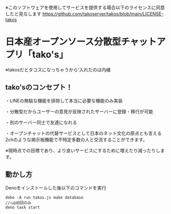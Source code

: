 ※このソフトウェアを使用してサービスを提供する場合以下のライセンスに同意したと見なします
https://github.com/takoserver/takos/blob/main/LICENSE-takos
# 日本産オープンソース分散型チャットアプリ「tako's」
※takosだとタコスになっちゃうから'入れたのは内緒
## tako'sのコンセプト！
・LINEの無駄な機能を排除して本当に必要な機能のみ実装

・分散型だからユーザーの意見が反映されたサーバーに登録・移行が可能

・別のサーバー同士で友達になれる

・オープンチャットの代替サービスとして日本のネット文化の原点とも言える2chのような掲示板機能で不特定多数の人と交流することができます。

※現時点での目標であり、より良いサービスにするために増えたり減ったりします。

## 動かし方

Denoをインストールした後以下のコマンドを実行
```
debo -A run takos.js make database
//↑は初回のみ
deno task start
```

